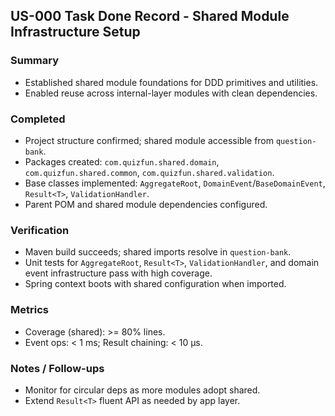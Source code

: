 ## US-000 Task Done Record - Shared Module Infrastructure Setup

### Summary
- Established shared module foundations for DDD primitives and utilities.
- Enabled reuse across internal-layer modules with clean dependencies.

### Completed
- Project structure confirmed; shared module accessible from `question-bank`.
- Packages created: `com.quizfun.shared.domain`, `com.quizfun.shared.common`, `com.quizfun.shared.validation`.
- Base classes implemented: `AggregateRoot`, `DomainEvent`/`BaseDomainEvent`, `Result<T>`, `ValidationHandler`.
- Parent POM and shared module dependencies configured.

### Verification
- Maven build succeeds; shared imports resolve in `question-bank`.
- Unit tests for `AggregateRoot`, `Result<T>`, `ValidationHandler`, and domain event infrastructure pass with high coverage.
- Spring context boots with shared configuration when imported.

### Metrics
- Coverage (shared): >= 80% lines.
- Event ops: < 1 ms; Result chaining: < 10 µs.

### Notes / Follow-ups
- Monitor for circular deps as more modules adopt shared.
- Extend `Result<T>` fluent API as needed by app layer.

